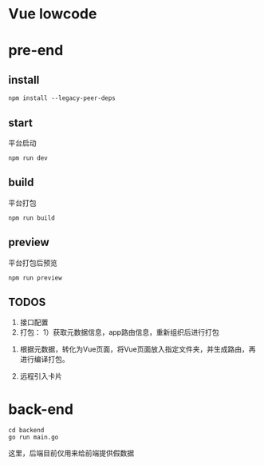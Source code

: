 # Vue lowcode

# pre-end
## install
```
npm install --legacy-peer-deps
```

## start
平台启动
```
npm run dev
```

## build
平台打包
```
npm run build
```

## preview
平台打包后预览
```
npm run preview
```

## TODOS
1. 接口配置
2. 打包：
1）获取元数据信息，app路由信息，重新组织后进行打包
1) 根据元数据，转化为Vue页面，将Vue页面放入指定文件夹，并生成路由，再进行编译打包。
2. 远程引入卡片

# back-end
```
cd backend
go run main.go
```
这里，后端目前仅用来给前端提供假数据